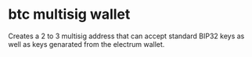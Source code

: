# btc multisig wallet

Creates a 2 to 3 multisig address that can accept standard BIP32 keys as well as keys genarated from the electrum wallet.
